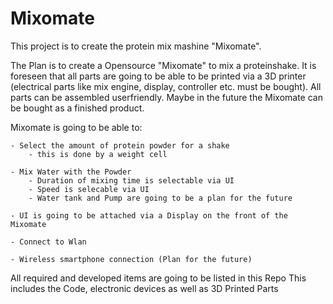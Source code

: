 # Mixomate
This project is to create the protein mix mashine "Mixomate".

The Plan is to create a Opensource "Mixomate" to mix a proteinshake.
It is foreseen that all parts are going to be able to be printed via a 3D printer (electrical parts like mix engine, display, controller etc. must be bought).
All parts can be assembled userfriendly.
Maybe in the future the Mixomate can be bought as a finished product.

Mixomate is going to be able to:

    - Select the amount of protein powder for a shake
        - this is done by a weight cell

    - Mix Water with the Powder
        - Duration of mixing time is selectable via UI
        - Speed is selecable via UI
        - Water tank and Pump are going to be a plan for the future

    - UI is going to be attached via a Display on the front of the Mixomate

    - Connect to Wlan

    - Wireless smartphone connection (Plan for the future)
    
   
All required and developed items are going to be listed in this Repo
This includes the Code, electronic devices as well as 3D Printed Parts
